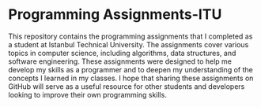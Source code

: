 # Programming Assignments-ITU

This repository contains the programming assignments that I completed as a student at Istanbul Technical University. The assignments cover various topics in computer science, including algorithms, data structures, and software engineering. These assignments were designed to help me develop my skills as a programmer and to deepen my understanding of the concepts I learned in my classes. I hope that sharing these assignments on GitHub will serve as a useful resource for other students and developers looking to improve their own programming skills.
